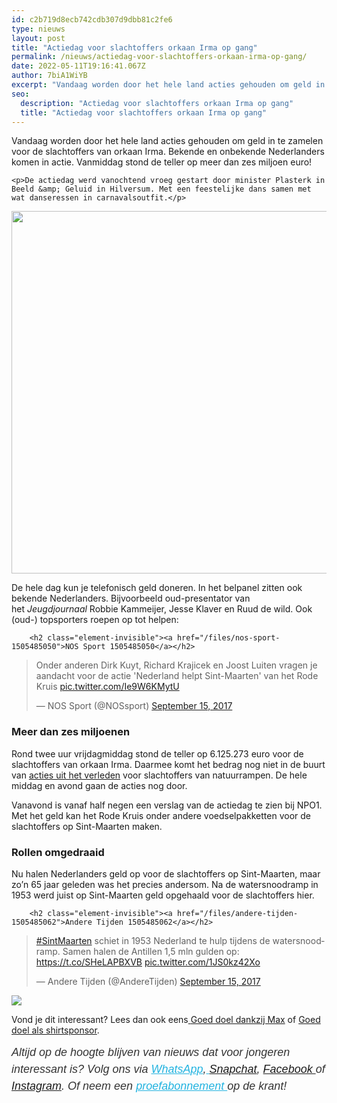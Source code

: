 ```yaml
---
id: c2b719d8ecb742cdb307d9dbb81c2fe6
type: nieuws
layout: post
title: "Actiedag voor slachtoffers orkaan Irma op gang"
permalink: /nieuws/actiedag-voor-slachtoffers-orkaan-irma-op-gang/
date: 2022-05-11T19:16:41.067Z
author: 7biA1WiYB
excerpt: "Vandaag worden door het hele land acties gehouden om geld in te zamelen voor de slachtoffers van orkaan Irma. Bekende en onbekende Nederlanders komen in actie. Vanmiddag stond de teller op meer dan zes miljoen euro!  "
seo:
  description: "Actiedag voor slachtoffers orkaan Irma op gang"
  title: "Actiedag voor slachtoffers orkaan Irma op gang"
---
```

Vandaag worden door het hele land acties gehouden om geld in te zamelen voor de slachtoffers van orkaan Irma. Bekende en onbekende Nederlanders komen in actie. Vanmiddag stond de teller op meer dan zes miljoen euro!  

    <p>De actiedag werd vanochtend vroeg gestart door minister Plasterk in Beeld &amp; Geluid in Hilversum. Met een feestelijke dans samen met wat danseressen in carnavalsoutfit.</p>
<p><div class="media media-element-container media-default"><div id="file-419068" class="file file-image file-image-jpeg">

        
  
  <div class="content">
    <img title="Foto: ANP" height="2047" width="3000" style="width: 850px; height: 580px;" class="media-element file-default" data-delta="1" src="https://original.sevendays.nl/sites/default/files/Actie%20Giro%205125%20CarnavalANP-53229070.jpg" alt="">  </div>

  
</div>
</div>
<p>De hele dag kun je telefonisch geld doneren. In het belpanel zitten ook bekende Nederlanders. Bijvoorbeeld oud-presentator van het <em>Jeugdjournaal</em> Robbie Kammeijer, Jesse Klaver en Ruud de wild. Ook (oud-) topsporters roepen op tot helpen:</p>
<p><div class="media media-element-container media-default"><div id="file-419065" class="file file-document file-text-oembed">

        <h2 class="element-invisible"><a href="/files/nos-sport-1505485050">NOS Sport 1505485050</a></h2>
    
  
  <div class="content">
    
<blockquote class="twitter-tweet" data-width="550"><p lang="nl" dir="ltr">Onder anderen Dirk Kuyt, Richard Krajicek en Joost Luiten vragen je aandacht voor de actie &#39;Nederland helpt Sint-Maarten&#39; van het Rode Kruis <a href="https://t.co/Ie9W6KMytU">pic.twitter.com/Ie9W6KMytU</a></p>&mdash; NOS Sport (@NOSsport) <a href="https://twitter.com/NOSsport/status/908672648347095040?ref_src=twsrc%5Etfw">September 15, 2017</a></blockquote>
<script async="" src="https://platform.twitter.com/widgets.js" charset="utf-8"></script>
  </div>

  
</div>
</div>
<h3>Meer dan zes miljoenen</h3>
<p>Rond twee uur vrijdagmiddag stond de teller op 6.125.273 euro voor de slachtoffers van orkaan Irma. Daarmee komt het bedrag nog niet in de buurt van <a href="https://original.sevendays.nl/nieuws/voor-deze-rampen-werd-eerder-actie-gevoerd" target="_blank">acties uit het verleden</a> voor slachtoffers van natuurrampen. De hele middag en avond gaan de acties nog door.</p>
<p>Vanavond is vanaf half negen een verslag van de actiedag te zien bij NPO1. Met het geld kan het Rode Kruis onder andere voedselpakketten voor de slachtoffers op Sint-Maarten maken.</p>
<h3>Rollen omgedraaid</h3>
<p>Nu halen Nederlanders geld op voor de slachtoffers op Sint-Maarten, maar zo’n 65 jaar geleden was het precies andersom. Na de watersnoodramp in 1953 werd juist op Sint-Maarten geld opgehaald voor de slachtoffers hier.</p>
<p><div class="media media-element-container media-default"><div id="file-419066" class="file file-document file-text-oembed">

        <h2 class="element-invisible"><a href="/files/andere-tijden-1505485062">Andere Tijden 1505485062</a></h2>
    
  
  <div class="content">
    
<blockquote class="twitter-tweet" data-width="550"><p lang="nl" dir="ltr"><a href="https://twitter.com/hashtag/SintMaarten?src=hash&amp;ref_src=twsrc%5Etfw">#SintMaarten</a> schiet in 1953 Nederland te hulp tijdens de watersnoodramp. Samen halen de Antillen 1,5 mln gulden op: <a href="https://t.co/SHeLAPBXVB">https://t.co/SHeLAPBXVB</a> <a href="https://t.co/1JS0kz42Xo">pic.twitter.com/1JS0kz42Xo</a></p>&mdash; Andere Tijden (@AndereTijden) <a href="https://twitter.com/AndereTijden/status/908690661834153991?ref_src=twsrc%5Etfw">September 15, 2017</a></blockquote>
<script async="" src="https://platform.twitter.com/widgets.js" charset="utf-8"></script>
  </div>

  
</div>
</div>
<div class="kader">
<p><img class="kaderafbeelding" src="https://original.sevendays.nl/sites/default/files/ff.png"></p>
<p>Vond je dit interessant? Lees dan ook eens<a href="https://original.sevendays.nl/lifestyle/fenna-17-van-hoefwijzer-over-het-succes-van-paardentubers" target="_blank"> </a><a href="https://original.sevendays.nl/nieuws/goed-doel-dankzij-max">Goed doel dankzij Max</a> of <a href="https://original.sevendays.nl/nieuws/goed-doel-als-shirtsponsor">Goed doel als shirtsponsor</a>.</p>
<p><em style="box-sizing: inherit; color: rgb(51, 51, 51); font-family: &quot;PT Sans&quot;, sans-serif; font-size: 18px; line-height: 27px;">Altijd op de hoogte blijven van nieuws dat voor jongeren interessant is? Volg ons via </em><em style="box-sizing: inherit; color: rgb(34, 179, 224); transition: color 0.3s ease; font-family: &quot;PT Sans&quot;, sans-serif; font-size: 18px; line-height: 27px;"><a href="https://original.sevendays.nl/whatsapp" style="box-sizing: inherit; color: rgb(34, 179, 224); transition: color 0.3s ease; font-family: &quot;PT Sans&quot;, sans-serif; font-size: 18px; line-height: 27px;">WhatsApp</a></em><em style="box-sizing: inherit; color: rgb(51, 51, 51); font-family: &quot;PT Sans&quot;, sans-serif; font-size: 18px; line-height: 27px;">,</em><em style="box-sizing: inherit; color: rgb(34, 179, 224); transition: color 0.3s ease; font-family: &quot;PT Sans&quot;, sans-serif; font-size: 18px; line-height: 27px;"><a href="https://original.sevendays.nl/whatsapp" style="box-sizing: inherit; color: rgb(34, 179, 224); transition: color 0.3s ease; font-family: &quot;PT Sans&quot;, sans-serif; font-size: 18px; line-height: 27px;"> </a></em><em style="box-sizing: inherit; color: rgb(51, 51, 51); font-family: &quot;PT Sans&quot;, sans-serif; font-size: 18px; line-height: 27px;"><a href="https://www.snapchat.com/add/sevendaysnl">Snapchat</a>, <a href="https://www.facebook.com/7Daysnl?ref=bookmarks">Facebook </a>of <a href="https://instagram.com/7DAysnl/">Instagram</a>. Of </em><em style="box-sizing: inherit; color: rgb(51, 51, 51); font-family: &quot;PT Sans&quot;, sans-serif; font-size: 18px; line-height: 27px;">neem een </em><a href="https://abonneren.sevendays.nl/abonneren/abonnementen/ae/artikel" style="box-sizing: inherit; color: rgb(34, 179, 224); transition: color 0.3s ease; font-family: &quot;PT Sans&quot;, sans-serif; font-size: 18px; line-height: 27px;"><em style="box-sizing: inherit;">proefabonnement </em></a><em style="box-sizing: inherit; color: rgb(51, 51, 51); font-family: &quot;PT Sans&quot;, sans-serif; font-size: 18px; line-height: 27px;">op de krant!</em></p>
</div>
  

